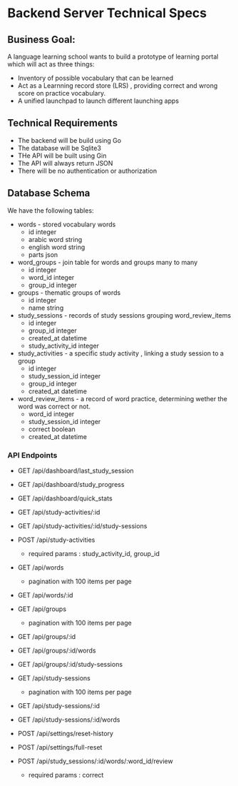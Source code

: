 # Backend Server Technical Specs
## Business Goal:
A language learning school wants to build a prototype of learning portal which will act as three things:
- Inventory of possible vocabulary that can be learned
- Act as a Learnning record store (LRS) , providing correct and wrong score on practice vocabulary.
- A unified launchpad to launch different launching apps 

## Technical Requirements 
- The backend will be build using Go
- The database will be Sqlite3
- THe API will be built using Gin
- The API will always return JSON
- There will be no authentication or authorization

## Database Schema
We have the following tables:
- words - stored vocabulary words
    - id integer
    - arabic word string
    - english word string
    - parts json
- word_groups - join table for words and groups many to many
    - id integer
    - word_id integer
    - group_id integer
- groups - thematic groups of words
    - id integer
    - name string
- study_sessions - records of study sessions grouping word_review_items
    - id integer
    - group_id integer
    - created_at datetime
    - study_activity_id integer
- study_activities - a specific study activity , linking a study session to a group 
    - id integer
    - study_session_id integer
    - group_id integer
    - created_at datetime
- word_review_items - a record of word practice, determining wether the word was correct or not.
    - word_id integer
    - study_session_id integer
    - correct boolean
    - created_at datetime


### API Endpoints
- GET /api/dashboard/last_study_session
- GET /api/dashboard/study_progress
- GET /api/dashboard/quick_stats

- GET /api/study-activities/:id
- GET /api/study-activities/:id/study-sessions

- POST /api/study-activities
    - required params : study_activity_id, group_id

- GET /api/words
    - pagination with 100 items per page
- GET /api/words/:id
- GET /api/groups
    - pagination with 100 items per page
- GET /api/groups/:id
- GET /api/groups/:id/words
- GET /api/groups/:id/study-sessions
- GET /api/study-sessions
    - pagination with 100 items per page
- GET /api/study-sessions/:id
- GET /api/study-sessions/:id/words


- POST /api/settings/reset-history
- POST /api/settings/full-reset
- POST /api/study_sessions/:id/words/:word_id/review
    - required params : correct
